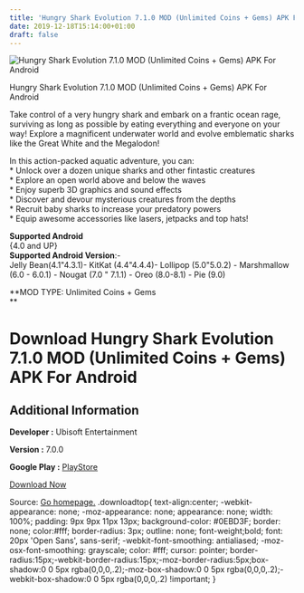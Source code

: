 ```yaml
---
title: 'Hungry Shark Evolution 7.1.0 MOD (Unlimited Coins + Gems) APK For Android'
date: 2019-12-18T15:14:00+01:00
draft: false
---
```


![Hungry Shark Evolution 7.1.0 MOD (Unlimited Coins + Gems) APK For Android](https://i0.wp.com/apkhome.net/wp-content/uploads/2019/12/Hungry-Shark-Evolution-7.1.0-MOD-Unlimited-Coins-Gems.png "Hungry Shark Evolution 7.1.0 MOD (Unlimited Coins + Gems) APK For Android")

  

Hungry Shark Evolution 7.1.0 MOD (Unlimited Coins + Gems) APK For Android

Take control of a very hungry shark and embark on a frantic ocean rage, surviving as long as possible by eating everything and everyone on your way! Explore a magnificent underwater world and evolve emblematic sharks like the Great White and the Megalodon!

In this action-packed aquatic adventure, you can:  
\* Unlock over a dozen unique sharks and other fintastic creatures  
\* Explore an open world above and below the waves  
\* Enjoy superb 3D graphics and sound effects  
\* Discover and devour mysterious creatures from the depths  
\* Recruit baby sharks to increase your predatory powers  
\* Equip awesome accessories like lasers, jetpacks and top hats!

**Supported Android**  
{4.0 and UP}  
**Supported Android Version**:-  
Jelly Bean(4.1"4.3.1)- KitKat (4.4"4.4.4)- Lollipop (5.0"5.0.2) - Marshmallow (6.0 - 6.0.1) - Nougat (7.0 " 7.1.1) - Oreo (8.0-8.1) - Pie (9.0)

**MOD TYPE: Unlimited Coins + Gems  
**

Download Hungry Shark Evolution 7.1.0 MOD (Unlimited Coins + Gems) APK For Android
==================================================================================

Additional Information
----------------------

**Developer :** Ubisoft Entertainment

**Version :** 7.0.0

**Google Play :** [PlayStore](https://play.google.com/store/apps/details?id=com.fgol.HungrySharkEvolution)

  

[Download Now](https://store4app.co/post/hungry-shark-evolution-7-1-0-mod-unlimited-coins-gems-apk-for-android_1576678248)

  
Source: [Go homepage.](https://store4app.co/post/hungry-shark-evolution-7-1-0-mod-unlimited-coins-gems-apk-for-android_1576678248) .downloadtop{ text-align:center; -webkit-appearance: none; -moz-appearance: none; appearance: none; width: 100%; padding: 9px 9px 11px 13px; background-color: #0EBD3F; border: none; color:#fff; border-radius: 3px; outline: none; font-weight;bold; font: 20px 'Open Sans', sans-serif; -webkit-font-smoothing: antialiased; -moz-osx-font-smoothing: grayscale; color: #fff; cursor: pointer; border-radius:15px;-webkit-border-radius:15px;-moz-border-radius:5px;box-shadow:0 0 5px rgba(0,0,0,.2);-moz-box-shadow:0 0 5px rgba(0,0,0,.2);-webkit-box-shadow:0 0 5px rgba(0,0,0,.2) !important; }